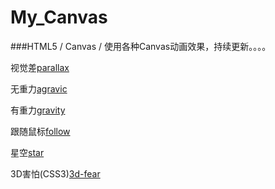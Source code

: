 # My_Canvas
###HTML5 / Canvas / 使用各种Canvas动画效果，持续更新。。。。

  视觉差[parallax](http://nightcatsama.com/project/project_page/MyCanvas/index.html)

  无重力[agravic](http://nightcatsama.com/project/project_page/MyCanvas/index.html)

  有重力[gravity](http://nightcatsama.com/project/project_page/MyCanvas/index.html)

  跟随鼠标[follow](http://nightcatsama.com/project/project_page/MyCanvas/index.html)

  星空[star](http://nightcatsama.com/project/project_page/MyCanvas/star.html)

  3D害怕(CSS3)[3d-fear](http://nightcatsama.com/project/project_page/MyCanvas/3d-fear.html)
